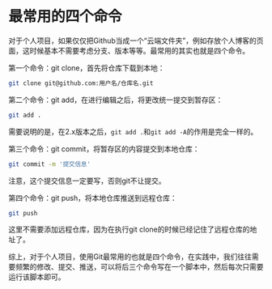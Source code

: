# 最常用的四个命令

对于个人项目，如果仅仅把Github当成一个“云端文件夹”，例如存放个人博客的页面，这时候基本不需要考虑分支、版本等等。最常用的其实也就是四个命令。

第一个命令：git clone，首先将仓库下载到本地：

```sh
git clone git@github.com:用户名/仓库名.git
```

第二个命令：git add，在进行编辑之后，将更改统一提交到暂存区：

```sh
git add .
```

需要说明的是，在2.x版本之后，`git add .`和`git add -A`的作用是完全一样的。

第三个命令：git commit，将暂存区的内容提交到本地仓库：

```sh
git commit -m '提交信息'
```

注意，这个提交信息一定要写，否则git不让提交。

第四个命令：git push，将本地仓库推送到远程仓库：

```sh
git push
```

这里不需要添加远程仓库，因为在执行git clone的时候已经记住了远程仓库的地址了。

综上，对于个人项目，使用Git最常用的也就是四个命令，在实践中，我们往往需要频繁的修改、提交、推送，可以将后三个命令写在一个脚本中，然后每次只需要运行该脚本即可。
